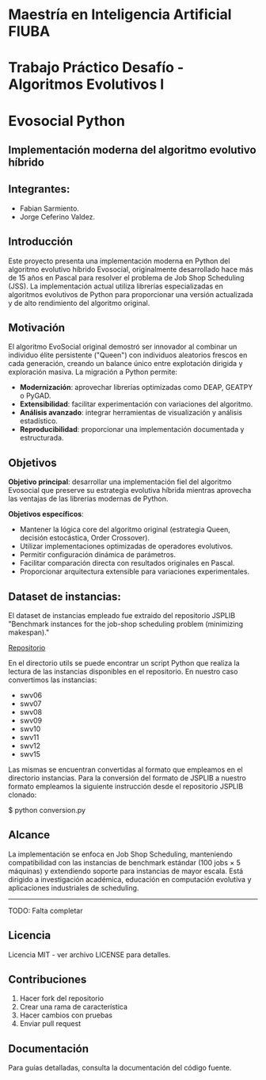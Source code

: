 # Maestría en Inteligencia Artificial FIUBA

# Trabajo Práctico Desafío - Algoritmos Evolutivos I

# Evosocial Python 
## Implementación moderna del algoritmo evolutivo híbrido

## Integrantes:

- Fabian Sarmiento.
- Jorge Ceferino Valdez.

## Introducción

Este proyecto presenta una implementación moderna en Python del algoritmo evolutivo híbrido Evosocial, originalmente desarrollado hace más de 15 años en Pascal para resolver el problema de Job Shop Scheduling (JSS). La implementación actual utiliza librerías especializadas en algoritmos evolutivos de Python para proporcionar una versión actualizada y de alto rendimiento del algoritmo original.

## Motivación

El algoritmo EvoSocial original demostró ser innovador al combinar un individuo élite persistente ("Queen") con individuos aleatorios frescos en cada generación, creando un balance único entre explotación dirigida y exploración masiva. La migración a Python permite:

- **Modernización**: aprovechar librerías optimizadas como DEAP, GEATPY o PyGAD.
- **Extensibilidad**: facilitar experimentación con variaciones del algoritmo.
- **Análisis avanzado**: integrar herramientas de visualización y análisis estadístico.
- **Reproducibilidad**: proporcionar una implementación documentada y estructurada.

## Objetivos

**Objetivo principal**: desarrollar una implementación fiel del algoritmo Evosocial que preserve su estrategia evolutiva híbrida mientras aprovecha las ventajas de las librerías modernas de Python.

**Objetivos específicos**:
- Mantener la lógica core del algoritmo original (estrategia Queen, decisión estocástica, Order Crossover).
- Utilizar implementaciones optimizadas de operadores evolutivos.
- Permitir configuración dinámica de parámetros.
- Facilitar comparación directa con resultados originales en Pascal.
- Proporcionar arquitectura extensible para variaciones experimentales.

## Dataset de instancias:

El dataset de instancias empleado fue extraido del repositorio JSPLIB "Benchmark instances for the job-shop scheduling problem (minimizing makespan)."

[Repositorio](https://github.com/tamy0612/JSPLIB#)

En el directorio utils se puede encontrar un script Python que realiza la lectura de las instancias disponibles en el repositorio. En nuestro caso convertimos las instancias:
 - swv06 
 - swv07 
 - swv08 
 - swv09 
 - swv10
 - swv11
 - swv12
 - swv15

Las mismas se encuentran convertidas al formato que empleamos en el directorio instancias.
Para la conversión del formato de JSPLIB a nuestro formato empleamos la siguiente instrucción desde el repositorio JSPLIB clonado:

$ python conversion.py

## Alcance

La implementación se enfoca en Job Shop Scheduling, manteniendo compatibilidad con las instancias de benchmark estándar (100 jobs × 5 máquinas) y extendiendo soporte para instancias de mayor escala. Está dirigido a investigación académica, educación en computación evolutiva y aplicaciones industriales de scheduling.


---



TODO: Falta completar

## Licencia

Licencia MIT - ver archivo LICENSE para detalles.

## Contribuciones

1. Hacer fork del repositorio
2. Crear una rama de característica
3. Hacer cambios con pruebas
4. Enviar pull request

## Documentación

Para guías detalladas, consulta la documentación del código fuente.